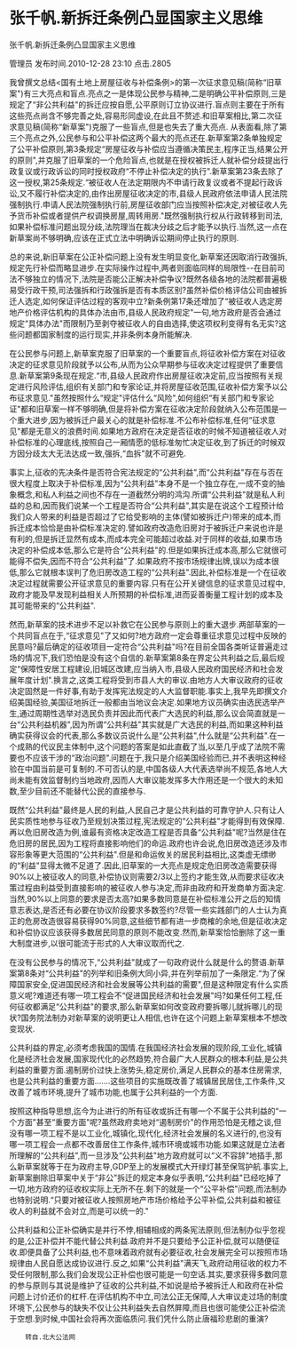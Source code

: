 # 张千帆.新拆迁条例凸显国家主义思维  
张千帆.新拆迁条例凸显国家主义思维

管理员 发布时间.2010-12-28 23:10  点击.2805

我曾撰文总结<国有土地上房屋征收与补偿条例>的第一次征求意见稿(简称“旧草案")有三大亮点和盲点.亮点之一是体现公民参与精神,二是明确公平补偿原则,三是规定了“非公共利益"的拆迁应按自愿,公平原则订立协议进行.盲点则主要在于所有这些亮点尚含不够完善之处,容易形同虚设,在此且不赘述.和旧草案相比,第二次征求意见稿(简称“新草案")克服了一些盲点,但是也失去了重大亮点.        从表面看,除了第三个亮点之外,公民参与和公平补偿这两个最大的亮点还在.新草案第2条单独规定了公平补偿原则,第3条规定“房屋征收与补偿应当遵循决策民主,程序正当,结果公开的原则",并克服了旧草案的一个危险盲点,也就是在授权被拆迁人就补偿分歧提出行政复议或行政诉讼的同时授权政府“不停止补偿决定的执行".新草案第23条去除了这一授权,第25条规定.“被征收人在法定期限内不申请行政复议或者不提起行政诉讼,又不履行补偿决定的,由作出房屋征收决定的市,县级人民政府依法申请人民法院强制执行.申请人民法院强制执行前,房屋征收部门应当按照补偿决定,对被征收人先予货币补偿或者提供产权调换房屋,周转用房."既然强制执行权从行政转移到司法,如果补偿标准问题出现分歧,法院理当在裁决分歧之后才能予以执行.当然,这一点在新草案尚不够明确,应该在正式立法中明确诉讼期间停止执行的原则.

 

总的来说,新旧草案在公正补偿问题上没有发生明显变化,新草案还因取消行政强拆,规定先行补偿而略显进步.在实际操作过程中,两者则面临同样的局限性--在目前司法不够独立的情况下,法院是否能公正解决补偿争议?既然各级各地的法院都普遍极易受行政干预,司法强拆和行政强拆是否有本质区别?虽然补偿价格评估公司由被拆迁人选定,如何保证评估过程的客观中立?新条例第17条还增加了“被征收人选定房地产价格评估机构的具体办法由市,县级人民政府规定"一句,地方政府是否会通过规定“具体办法"而限制乃至剥夺被征收人的自由选择,使这项权利变得有名无实?这些问题都国家制度的运行现实,并非条例本身所能解决.

 

在公民参与问题上,新草案克服了旧草案的一个重要盲点,将征收补偿方案在对征收决定的征求意见阶段就予以公布,从而为公众早期参与征收决定过程提供了重要信息.新草案第9条现在规定.“市,县级人民政府作出房屋征收决定前,应当按照有关规定进行风险评估,组织有关部门和专家论证,并将房屋征收范围,征收补偿方案予以公布征求意见."虽然按照什么“规定"评估什么“风险",如何组织“有关部门和专家论证"都和旧草案一样不够明确,但是将补偿方案在征收决定阶段就纳入公布范围是一个重大进步,因为被拆迁户最关心的就是补偿标准.不公布补偿标准,任何“征求意见"都是无意义的浪费时间.如果地方政府在决定是否征收的时候不知道被征收人对补偿标准的心理底线,按照自己一厢情愿的低标准匆忙决定征收,到了拆迁的时候双方因分歧太大无法达成一致,强拆,“血拆"就不可避免.

 

事实上,征收的先决条件是否符合宪法规定的“公共利益",而“公共利益"存在与否在很大程度上取决于补偿标准,因为“公共利益"本身不是一个独立存在,一成不变的抽象概念,和私人利益之间也不存在一道截然分明的鸿沟.所谓“公共利益"就是私人利益的总和,因而我们说某一个工程是否符合“公共利益",其实是在说这个工程预计给我们众人带来的利益是否超过了它给受影响的主体(譬如被拆迁户)带来的成本,而拆迁成本恰恰是由补偿标准决定的.譬如政府改造危旧房对于被拆迁户来说也许是有利的,但是拆迁显然有成本,而成本完全可能超过收益.对于同样的收益,如果市场决定的补偿成本低,那么它是符合“公共利益"的.但是如果拆迁成本高,那么它就很可能得不偿失,因而不符合“公共利益"了.如果政府不按市场规律出牌,误以为成本很低,那么它就根本误判了危旧房改造工程的“公共利益".因此,补偿标准是一个在征收决定过程就需要公开征求意见的重要内容.只有在公开关键信息的征求意见过程中,政府才能及早发现利益相关人所预期的补偿标准,进而妥善衡量工程计划的成本及其可能带来的“公共利益".

 

然而,新草案的技术进步不足以补救它在公民参与原则上的重大退步.两部草案的一个共同盲点在于,“征求意见"了又如何?地方政府一定会尊重征求意见过程中反映的民意吗?最后确定的征收项目一定符合“公共利益"吗?在目前全国各类听证普遍走过场的情况下,我们恐怕是没有这个自信的.新草案第8条在界定公共利益之后,最后规定“保障性安居工程建设,旧城区改建,应当纳入市,县级人民政府国民经济和社会发展年度计划".换言之,这类工程将受到市县人大的审议.由地方人大审议政府的征收决定固然是一件好事,有助于发挥宪法规定的人大监督职能.事实上,我早先即撰文介绍美国经验,美国征地拆迁一般都由当地议会决定.如果地方议员确实由选民选举产生,通过周期性选举对选民负责并因此而代表广大选民的利益,那么议会简直就是一台“公共利益机器",因为所谓“公共利益"其实就是广大选民的利益,而如果这种利益确实获得议会的代表,那么多数议员说什么是“公共利益",什么就是“公共利益".在一个成熟的代议民主体制中,这个问题的答案是如此直截了当,以至几乎成了法院不需要也不应该干涉的“政治问题".问题在于,我只是介绍美国经验而已,并不表明这种经验在中国当前是可复制的.不可否认的是,中国各级人大代表选举尚不规范,各地人大尚未能有效监督制约当地政府,因而人大审议能发挥多大作用还是一个很大的未知数,至少目前还不能替代公民的直接参与.

 

既然“公共利益"最终是人民的利益,人民自己才是公共利益的可靠守护人.只有让人民实质性地参与征收乃至规划决策过程,宪法规定的“公共利益"才能得到有效保障.再以危旧房改造为例,谁最有资格决定改造工程是否具备“公共利益"呢?当然是住在危旧房的居民,因为工程将直接影响他们的命运.政府也许会说,危旧房改造还涉及市容形象等更大范围的“公共利益".但是和命运攸关的居民利益相比,这类虚无缥缈的“利益"显得太微不足道了.因此,旧草案的一大亮点是规定危旧房改造需要获得90%以上被征收人的同意,补偿协议则需要2/3以上签约才能生效,从而要求征收决策过程由利益受到直接影响的被征收人参与决定,而非由政府和开发商单方面决定.当然,90%以上同意的要求是否太高?如果多数同意是在补偿标准公开之后的知情意志表达,是否还有必要在协议阶段要求多数签约?尽管一些实践部门的人士认为真正的危房改造很容易获得90%同意,这些细节都有进一步商榷的余地,但是征收决定和补偿协议应该获得多数居民同意的原则不能改变.然而,新草案恰恰删除了这一重大制度进步,以很可能流于形式的人大审议取而代之.

 

在没有公民参与的情况下,“公共利益"就成了一句政府说什么就是什么的赘语.新草案第8条对“公共利益"的列举和旧条例大同小异,并在列举前加了一条限定.“为了保障国家安全,促进国民经济和社会发展等公共利益的需要",但是这种限定有什么实质意义呢?难道还有哪一项工程会不“促进国民经济和社会发展"吗?如果任何工程,任何征收都满足“公共利益"的要求,那么新草案如何改变政府要拆哪儿就拆哪儿的现状?国务院法制办对新草案的说明更让人相信,也许在这个问题上新草案根本不想改变现状.

 

 

公共利益的界定,必须考虑我国的国情.在我国经济社会发展的现阶段,工业化,城镇化是经济社会发展,国家现代化的必然趋势,符合最广大人民群众的根本利益,是公共利益的重要方面.遏制房价过快上涨势头,稳定房价,满足人民群众的基本住房需求,也是公共利益的重要方面.......这些项目的实施既改善了城镇居民居住,工作条件,又改善了城市环境,提升了城市功能,也属于公共利益的一个方面.

 

 

按照这种指导思想,迄今为止进行的所有征收或拆迁有哪一个不属于公共利益的“一个方面"甚至“重要方面"呢?虽然政府卖地对“遏制房价"的作用恐怕是无稽之谈,但没有哪一项工程不是以工业化,城镇化,现代化,经济社会发展的名义进行的,也没有哪一项工程会一点都不改善居住工作条件,城市环境或城市功能.如果这就是立法者所理解的“公共利益",而一旦涉及“公共利益"地方政府就可以“义不容辞"地插手,那么新草案就等于在为政府主导,GDP至上的发展模式大开绿灯甚至保驾护航.事实上,新草案删除旧草案中关于“非公"拆迁的规定本身似乎表明,“公共利益"已经吃掉了一切,地方政府的征收权实际上无所不在.剩下的就是一个“公平补偿"问题,而法制办也特别说明.“只要对被征收人按照房地产市场价格给予公平补偿,公共利益和被征收人的利益就不会对立,而是可以统一的."

 

公共利益和公正补偿确实是并行不悖,相辅相成的两条宪法原则,但法制办似乎忽视的是,公正补偿并不能代替公共利益.政府并不是只要给予公正补偿,就可以随便征收.即便具备了公共利益,也不意味着政府就有必要征收,社会发展完全可以按照市场规律由人民自愿达成协议进行.反之,如果“公共利益"满天飞,政府动用征收的权力不受任何限制,那么我们会发现公正补偿也很可能是一句空话.其实,要求获得多数同意的参与原则与其说是维护了征收的公共利益,不如说是给予被拆迁人和政府在补偿问题上讨价还价的杠杆.在评估机构不中立,司法公正无保障,人大审议走过场的制度环境下,公民参与的缺失不仅让公共利益失去自然屏障,而且也很可能使公正补偿流于空想.到时候,中国社会将再次面临质问.我们凭什么防止唐福珍悲剧的重演?

        转自.北大公法网